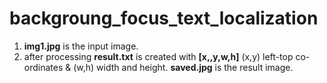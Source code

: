 # backgroung_focus_text_localization
1. **img1.jpg** is the input image.
2. after processing **result.txt** is created with **[x,,y,w,h]** (x,y) left-top co-ordinates & (w,h) width and height. **saved.jpg** is the result image. 
